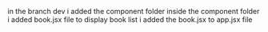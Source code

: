 in the branch dev i added the component folder 
inside the component folder i added book.jsx file to display book list
i added the book.jsx to app.jsx file